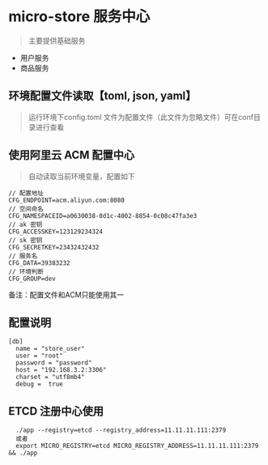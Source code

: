 # micro-store 服务中心
>主要提供基础服务
* 用户服务
* 商品服务


## 环境配置文件读取【toml, json, yaml】
>运行环境下config.toml 文件为配置文件（此文件为忽略文件）可在conf目录进行查看

## 使用阿里云 ACM 配置中心
>自动读取当前环境变量，配置如下
```
// 配置地址
CFG_ENDPOINT=acm.aliyun.com:8080
// 空间命名
CFG_NAMESPACEID=a0630038-0d1c-4002-8854-0c08c47fa3e3
// ak 密钥
CFG_ACCESSKEY=123129234324
// sk 密钥
CFG_SECRETKEY=23432432432
// 服务名
CFG_DATA=39383232
// 环境判断
CFG_GROUP=dev
```
备注：配置文件和ACM只能使用其一

## 配置说明
```
[db]
  name = "store_user"
  user = "root"
  password = "password"
  host = "192.168.3.2:3306"
  charset = "utf8mb4"
  debug =  true
```
## ETCD 注册中心使用
```
  ./app --registry=etcd --registry_address=11.11.11.111:2379
  或者
  export MICRO_REGISTRY=etcd MICRO_REGISTRY_ADDRESS=11.11.11.111:2379 && ./app
```